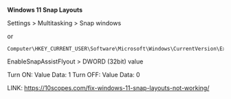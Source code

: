 **Windows 11 Snap Layouts**

Settings > Multitasking > Snap windows

or

```
Computer\HKEY_CURRENT_USER\Software\Microsoft\Windows\CurrentVersion\Explorer\Advanced
```

EnableSnapAssistFlyout > DWORD (32bit) value

Turn ON: Value Data: 1
Turn OFF: Value Data: 0

LINK: https://10scopes.com/fix-windows-11-snap-layouts-not-working/
